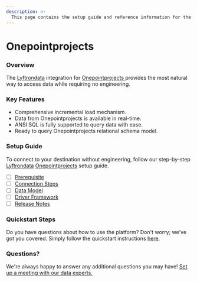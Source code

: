 ```yaml
---
description: >-
  This page contains the setup guide and reference information for the Onepointprojects source connector.
---
```


# Onepointprojects

### Overview

The [Lyftrondata](https://www.lyftrondata.com/) integration for [Onepointprojects](https://www.lyftrondata.com/integration/onepointprojects/)[ ](https://www.lyftrondata.com/integration/onepointprojects/)provides the most natural way to access data while requiring no engineering.

### Key Features

* Comprehensive incremental load mechanism.
* Data from Onepointprojects is available in real-time.&#x20;
* ANSI SQL is fully supported to query data with ease.
* Ready to query Onepointprojects relational schema model.

### Setup Guide

To connect to your destination without engineering, follow our step-by-step [Lyftrondata](https://www.lyftrondata.com/)  [Onepointprojects](https://www.lyftrondata.com/integration/onepointprojects/) setup guide.

* [ ] [Prerequisite](../../business-analytics/onepointprojects/prerequisite.md)
* [ ] [Connection Steps](../../business-analytics/onepointprojects/connection-steps.md)
* [ ] [Data Model](../../business-analytics/onepointprojects/data-model/)
* [ ] [Driver Framework](../../business-analytics/onepointprojects/driver-framework/)
* [ ] [Release Notes](../../business-analytics/onepointprojects/release-notes.md)

### Quickstart Steps

Do you have questions about how to use the platform? Don't worry; we've got you covered. Simply follow the quickstart instructions [here](../../../quickstart-steps.md).

### Questions? <a href="#questions" id="questions"></a>

We're always happy to answer any additional questions you may have! [Set up a meeting with our data experts.](https://www.lyftrondata.com/book-a-meeting/)


